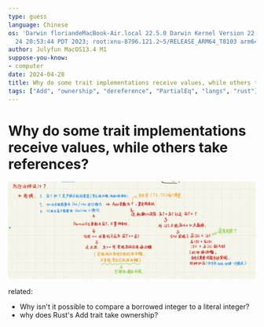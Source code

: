 ```yaml
---
type: guess
language: Chinese
os: 'Darwin floriandeMacBook-Air.local 22.5.0 Darwin Kernel Version 22.5.0: Mon Apr
  24 20:53:44 PDT 2023; root:xnu-8796.121.2~5/RELEASE_ARM64_T8103 arm64'
author: Julyfun MacOS13.4 M1
suppose-you-know:
- computer
date: 2024-04-28
title: Why do some trait implementations receive values, while others take references?
tags: ["Add", "ownership", "dereference", "PartialEq", "langs", "rust"]
---
```

# Why do some trait implementations receive values, while others take references?

![](/assets/8438e93d773c9ef64ea904dafa7cb994.jpg)

related: 

- Why isn't it possible to compare a borrowed integer to a literal integer?
- why does Rust's Add trait take ownership?

